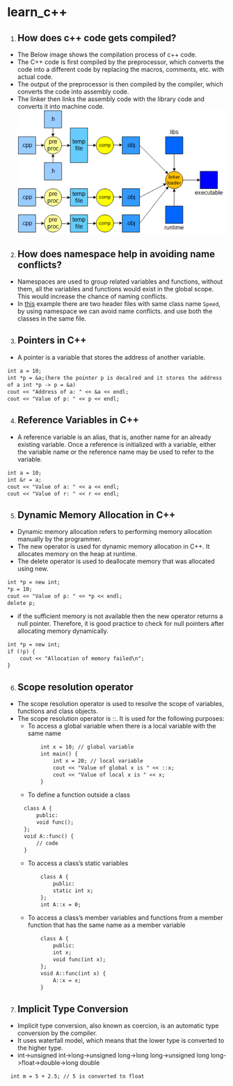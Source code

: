 # learn_c++

1. ## How does c++ code gets compiled?
- The Below image shows the compilation process of c++ code.
- The C++ code is first compiled by the preprocessor, which converts the code into a different code by replacing the macros, comments, etc. with actual code.
- The output of the preprocessor is then compiled by the compiler, which converts the code into assembly code.
- The linker then links the assembly code with the library code and converts it into machine code.
![C++](images/compiler_system.png)

2. ## How does namespace help in avoiding name conflicts?
- Namespaces are used to group related variables and functions, without them, all the variables and functions would exist in the global scope. This would increase the chance of naming conflicts.
- In [this](code/namespace/) example there are two header files with same class name `Speed`, by using namespace we can avoid name conflicts. and use both the classes in the same file.

3. ## Pointers in C++
- A pointer is a variable that stores the address of another variable.
```
int a = 10;
int *p = &a;(here the pointer p is decalred and it stores the address of a int *p -> p = &a)
cout << "Address of a: " << &a << endl;
cout << "Value of p: " << p << endl;
```

4. ## Reference Variables in C++
- A reference variable is an alias, that is, another name for an already existing variable. Once a reference is initialized with a variable, either the variable name or the reference name may be used to refer to the variable.
```
int a = 10;
int &r = a;
cout << "Value of a: " << a << endl;
cout << "Value of r: " << r << endl;
```

5. ## Dynamic Memory Allocation in C++
- Dynamic memory allocation refers to performing memory allocation manually by the programmer.
- The new operator is used for dynamic memory allocation in C++. It allocates memory on the heap at runtime.
- The delete operator is used to deallocate memory that was allocated using new.
```
int *p = new int;
*p = 10;
cout << "Value of p: " << *p << endl;
delete p;
```
- if the sufficient memory is not available then the new operator returns a null pointer. Therefore, it is good practice to check for null pointers after allocating memory dynamically.
```
int *p = new int;
if (!p) {
    cout << "Allocation of memory failed\n";
}
```


6. ## Scope resolution operator
- The scope resolution operator is used to resolve the scope of variables, functions and class objects.
- The scope resolution operator is ::. It is used for the following purposes:
  - To access a global variable when there is a local variable with the same name
    ``` 
        int x = 10; // global variable
        int main() {
            int x = 20; // local variable
            cout << "Value of global x is " << ::x;
            cout << "Value of local x is " << x;
        }
    ```
  - To define a function outside a class
  ```
    class A {
        public:
        void func();
    };
    void A::func() {
        // code
    }
  ```
  - To access a class’s static variables
    ```
        class A {
            public:
            static int x;
        };
        int A::x = 0;
    ```
  - To access a class’s member variables and functions from a member function that has the same name as a member variable
    ```
        class A {
            public:
            int x;
            void func(int x);
        };
        void A::func(int x) {
            A::x = x;
        }
    ```

7. ## Implicit Type Conversion
- Implicit type conversion, also known as coercion, is an automatic type conversion by the compiler.
- It uses waterfall model, which means that the lower type is converted to the higher type.
- int->unsigned int->long->unsigned long->long long->unsigned long long->float->double->long double
``` 
 int m = 5 + 2.5; // 5 is converted to float
```